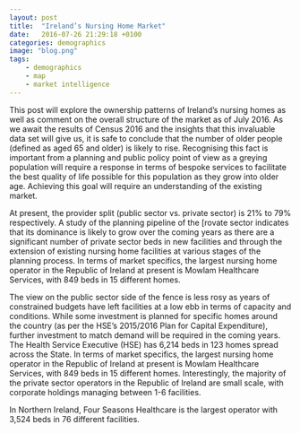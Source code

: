 ```yaml
---
layout: post
title:  "Ireland’s Nursing Home Market"
date:   2016-07-26 21:29:18 +0100
categories: demographics
image: "blog.png"
tags: 
    - demographics 
    - map 
    - market intelligence 
---
```


This post will explore the ownership patterns of Ireland’s nursing homes as well as comment on the overall structure of the market as of July 2016. As we await the results of Census 2016 and the insights that this invaluable data set will give us, it is safe to conclude that the number of older people (defined as aged 65 and older) is likely to rise. Recognising this fact is important from a planning and public policy point of view as a greying population will require a response in terms of bespoke services to facilitate the best quality of life possible for this population as they grow into older age. Achieving this goal will require an understanding of the existing market.

At present, the provider split (public sector vs. private sector) is 21% to 79% respectively. A study of the planning pipeline of the [rovate sector indicates that its dominance is likely to grow over the coming years as there are a significant number of private sector beds in new facilities and through the extension of existing nursing home facilities at various stages of the planning process. In terms of market specifics, the largest nursing home operator in the Republic of Ireland at present is Mowlam Healthcare Services, with 849 beds in 15 different homes.

The view on the public sector side of the fence is less rosy as years of constrained budgets have left facilities at a low ebb in terms of capacity and conditions. While some investment is planned for specific homes around the country (as per the HSE’s 2015/2016 Plan for Capital Expenditure), further investment to match demand will be required in the coming years. The Health Service Executive (HSE) has 6,214 beds in 123 homes spread across the State. In terms of market specifics, the largest nursing home operator in the Republic of Ireland at present is Mowlam Healthcare Services, with 849 beds in 15 different homes. Interestingly, the majority of the private sector operators in the Republic of Ireland are small scale, with corporate holdings managing between 1-6 facilities. 

In Northern Ireland, Four Seasons Healthcare is the largest operator with 3,524 beds in 76 different facilities.
